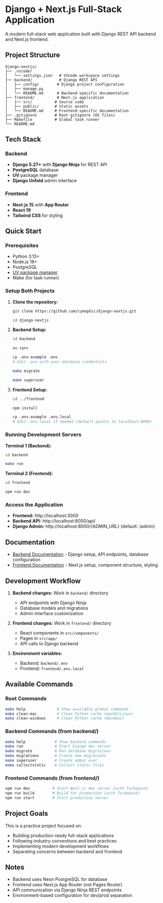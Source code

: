 # Django + Next.js Full-Stack Application

A modern full-stack web application built with Django REST API backend and Next.js frontend.

## Project Structure

```
django-nextjs/
├── .vscode/
│   └── settings.json   # VSCode workspace settings
├── backend/            # Django REST API
│   ├── config/        # Django project configuration
│   ├── manage.py
│   └── README.md      # Backend-specific documentation
├── frontend/          # Next.js application
│   ├── src/          # Source code
│   ├── public/       # Static assets
│   └── README.md     # Frontend-specific documentation
├── .gitignore        # Root gitignore (OS files)
├── Makefile          # Global task runner
└── README.md
```

## Tech Stack

### Backend
- **Django 5.27+** with **Django Ninja** for REST API
- **PostgreSQL** database
- **UV** package manager
- **Django Unfold** admin interface

### Frontend
- **Next.js 15** with **App Router**
- **React 19**
- **Tailwind CSS** for styling

## Quick Start

### Prerequisites

- Python 3.13+
- Node.js 18+
- PostgreSQL
- [UV package manager](https://github.com/astral-sh/uv)
- Make (for task runner)

### Setup Both Projects

1. **Clone the repository:**
   ```bash
   git clone https://github.com/cymophic/django-nextjs.git

   cd django-nextjs
   ```

2. **Backend Setup:**
   ```bash
   cd backend

   uv sync

   cp .env.example .env
   # Edit .env with your database credentials

   make migrate

   make superuser
   ```

3. **Frontend Setup:**
   ```bash
   cd ../frontend

   npm install

   cp .env.example .env.local
   # Edit .env.local if needed (default points to localhost:8000)
   ```

### Running Development Servers

**Terminal 1 (Backend):**
```bash
cd backend

make run
```

**Terminal 2 (Frontend):**
```bash
cd frontend

npm run dev
```

### Access the Application

- **Frontend:** http://localhost:3000
- **Backend API:** http://localhost:8000/api/
- **Django Admin:** http://localhost:8000/{ADMIN_URL} (default: /admin)

## Documentation

- [Backend Documentation](./backend/README.md) - Django setup, API endpoints, database configuration
- [Frontend Documentation](./frontend/README.md) - Next.js setup, component structure, styling

## Development Workflow

1. **Backend changes:** Work in `backend/` directory
   - API endpoints with Django Ninja
   - Database models and migrations
   - Admin interface customization

2. **Frontend changes:** Work in `frontend/` directory
   - React components in `src/components/`
   - Pages in `src/app/`
   - API calls to Django backend

3. **Environment variables:**
   - Backend: `backend/.env`
   - Frontend: `frontend/.env.local`

## Available Commands

### Root Commands
```bash
make help              # Show available global commands
make clean-mac         # Clean Python cache (macOS/Linux)
make clean-windows     # Clean Python cache (Windows)
```

### Backend Commands (from backend/)
```bash
make help             # Show backend commands
make run              # Start Django dev server
make migrate          # Run database migrations
make migrations       # Create new migrations
make superuser        # Create admin user
make collectstatic    # Collect static files
```

### Frontend Commands (from frontend/)
```bash
npm run dev          # Start Next.js dev server (with Turbopack)
npm run build        # Build for production (with Turbopack)
npm run start        # Start production server
```

## Project Goals

This is a practice project focused on:
- Building production-ready full-stack applications
- Following industry conventions and best practices
- Implementing modern development workflows
- Separating concerns between backend and frontend

## Notes

- Backend uses Neon PostgreSQL for database
- Frontend uses Next.js App Router (not Pages Router)
- API communication via Django Ninja REST endpoints
- Environment-based configuration for dev/prod separation
